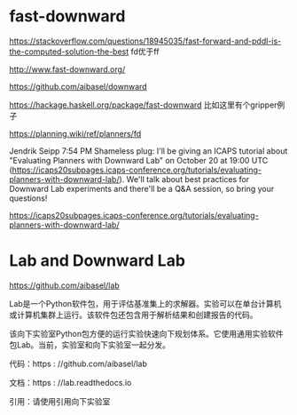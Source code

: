 # fast-downward

https://stackoverflow.com/questions/18945035/fast-forward-and-pddl-is-the-computed-solution-the-best fd优于ff

http://www.fast-downward.org/


https://github.com/aibasel/downward

https://hackage.haskell.org/package/fast-downward 比如这里有个gripper例子



https://planning.wiki/ref/planners/fd


Jendrik Seipp  7:54 PM
Shameless plug: I'll be giving an ICAPS tutorial about "Evaluating Planners with Downward Lab" on October 20 at 19:00 UTC (https://icaps20subpages.icaps-conference.org/tutorials/evaluating-planners-with-downward-lab/). We'll talk about best practices for Downward Lab experiments and there'll be a Q&A session, so bring your questions!



https://icaps20subpages.icaps-conference.org/tutorials/evaluating-planners-with-downward-lab/ 



# Lab and Downward Lab

https://github.com/aibasel/lab


Lab是一个Python软件包，用于评估基准集上的求解器。实验可以在单台计算机或计算机集群上运行。该软件包还包含用于解析结果和创建报告的代码。

该向下实验室Python包方便的运行实验快速向下规划体系。它使用通用实验软件包Lab。当前，实验室和向下实验室一起分发。

代码：https : //github.com/aibasel/lab

文档：https : //lab.readthedocs.io

引用：请使用引用向下实验室
